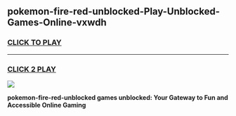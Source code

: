 
## pokemon-fire-red-unblocked-Play-Unblocked-Games-Online-vxwdh
<h3>
<a href="https://premium76.site?title=pokemon-fire-red-unblocked&ref=25A">CLICK TO PLAY</a></h3>
<hr>

<h3>
<a href="https://premium76.site?title=pokemon-fire-red-unblocked&ref=25A">CLICK 2 PLAY</a>
  
</h3>

<a href="https://premium76.site?title=pokemon-fire-red-unblocked&ref=25A"><img src="https://clearcache.store/games.png"></a>


**pokemon-fire-red-unblocked games unblocked: Your Gateway to Fun and Accessible Online Gaming**
